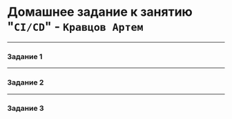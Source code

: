 # Домашнее задание к занятию "`CI/CD`" - `Кравцов Артем`


---

### Задание 1



---

### Задание 2



---

### Задание 3




